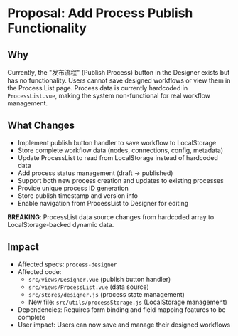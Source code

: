 # Proposal: Add Process Publish Functionality

## Why
Currently, the "发布流程" (Publish Process) button in the Designer exists but has no functionality. Users cannot save designed workflows or view them in the Process List page. Process data is currently hardcoded in `ProcessList.vue`, making the system non-functional for real workflow management.

## What Changes
- Implement publish button handler to save workflow to LocalStorage
- Store complete workflow data (nodes, connections, config, metadata)
- Update ProcessList to read from LocalStorage instead of hardcoded data
- Add process status management (draft → published)
- Support both new process creation and updates to existing processes
- Provide unique process ID generation
- Store publish timestamp and version info
- Enable navigation from ProcessList to Designer for editing

**BREAKING**: ProcessList data source changes from hardcoded array to LocalStorage-backed dynamic data.

## Impact
- Affected specs: `process-designer`
- Affected code:
  - `src/views/Designer.vue` (publish button handler)
  - `src/views/ProcessList.vue` (data source)
  - `src/stores/designer.js` (process state management)
  - New file: `src/utils/processStorage.js` (LocalStorage management)
- Dependencies: Requires form binding and field mapping features to be complete
- User impact: Users can now save and manage their designed workflows


